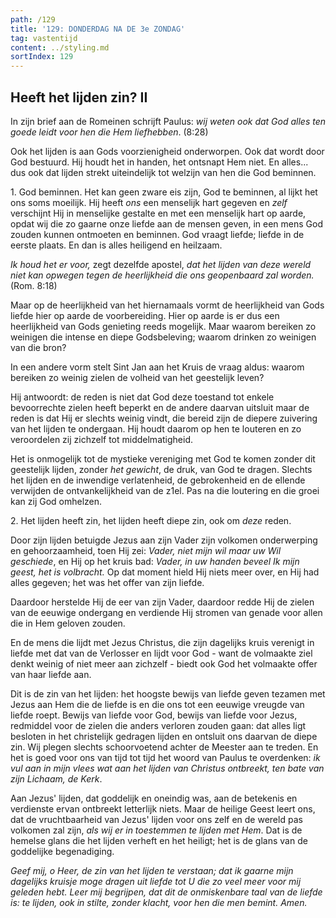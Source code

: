 ```yaml
---
path: /129
title: '129: DONDERDAG NA DE 3e ZONDAG'
tag: vastentijd
content: ../styling.md
sortIndex: 129
---
```


## Heeft het lijden zin? II

In zijn brief aan de Romeinen schrijft Paulus: _wij weten ook dat God alles ten goede leidt voor hen die Hem liefhebben_. (8:28)

Ook het lijden is aan Gods voorzienigheid onderworpen. Ook dat wordt door God bestuurd. Hij houdt het in handen, het ontsnapt Hem niet. En alles... dus ook dat lijden strekt uiteindelijk tot welzijn van hen die God beminnen.

1\. God beminnen. Het kan geen zware eis zijn, God te beminnen, al lijkt het ons soms moeilijk. Hij heeft _ons_ een menselijk hart gegeven en _zelf_ verschijnt Hij in menselijke gestalte en met een menselijk hart op aarde, opdat wij die zo gaarne onze liefde aan de mensen geven, in een mens God zouden kunnen ontmoeten en beminnen. God vraagt liefde; liefde in de eerste plaats. En dan is alles heiligend en heilzaam.

_Ik houd het er voor,_ zegt dezelfde apostel, _dat het lijden van deze wereld niet kan opwegen tegen de heerlijkheid die ons geopenbaard zal worden._ (Rom. 8:18)

Maar op de heerlijkheid van het hiernamaals vormt de heerlijkheid van Gods liefde hier op aarde de voorbereiding. Hier op aarde is er dus een heerlijkheid van Gods genieting reeds mogelijk. Maar waarom bereiken zo weinigen die intense en diepe Godsbeleving; waarom drinken zo weinigen van die bron?

In een andere vorm stelt Sint Jan aan het Kruis de vraag aldus: waarom bereiken zo weinig zielen de volheid van het geestelijk leven?

Hij antwoordt: de reden is niet dat God deze toestand tot enkele bevoorrechte zielen heeft beperkt en de andere daarvan uitsluit maar de reden is dat Hij er slechts weinig vindt, die bereid zijn de diepere zuivering van het lijden te ondergaan. Hij houdt daarom op hen te louteren en zo veroordelen zij zichzelf tot middelmatigheid.

Het is onmogelijk tot de mystieke vereniging met God te komen zonder dit geestelijk lijden, zonder _het gewicht_, de druk, van God te dragen. Slechts het lijden en de inwendige verlatenheid, de gebrokenheid en de ellende verwijden de ontvankelijkheid van de z1el. Pas na die loutering en die groei kan zij God omhelzen.

2\. Het lijden heeft zin, het lijden heeft diepe zin, ook om _deze_ reden.

Door zijn lijden betuigde Jezus aan zijn Vader zijn volkomen onderwerping en gehoorzaamheid, toen Hij zei: _Vader, niet mijn wil maar uw Wil geschiede_, en Hij op het kruis bad: _Vader, in uw handen beveel Ik mijn geest, het is volbracht._ Op dat moment hield Hij niets meer over, en Hij had alles gegeven; het was het offer van zijn liefde.

Daardoor herstelde Hij de eer van zijn Vader, daardoor redde Hij de zielen van de eeuwige ondergang en verdiende Hij stromen van genade voor allen die in Hem geloven zouden.

En de mens die lijdt met Jezus Christus, die zijn dagelijks kruis verenigt in liefde met dat van de Verlosser en lijdt voor God - want de volmaakte ziel denkt weinig of niet meer aan zichzelf - biedt ook God het volmaakte offer van haar liefde aan.

Dit is de zin van het lijden: het hoogste bewijs van liefde geven tezamen met Jezus aan Hem die de liefde is en die ons tot een eeuwige vreugde van liefde roept. Bewijs van liefde voor God, bewijs van liefde voor Jezus, redmiddel voor de zielen die anders verloren zouden gaan: dat alles ligt besloten in het christelijk gedragen lijden en ontsluit ons daarvan de diepe zin. Wij plegen slechts schoorvoetend achter de Meester aan te treden. En het is goed voor ons van tijd tot tijd het woord van Paulus te overdenken: _ik vul aan in mijn vlees wat aan het lijden van Christus ontbreekt, ten bate van zijn Lichaam, de Kerk_.

Aan Jezus' lijden, dat goddelijk en oneindig was, aan de betekenis en verdienste ervan ontbreekt letterlijk niets. Maar de heilige Geest leert ons, dat de vruchtbaarheid van Jezus' lijden voor ons zelf en de wereld pas volkomen zal zijn, _als wij er in toestemmen te lijden met Hem_. Dat is de hemelse glans die het lijden verheft en het heiligt; het is de glans van de goddelijke begenadiging.

_Geef mij, o Heer, de zin van het lijden te verstaan; dat ik gaarne mijn dagelijks kruisje moge dragen uit liefde tot U die zo veel meer voor mij geleden hebt. Leer mij begrijpen, dat dit de onmiskenbare taal van de liefde is: te lijden, ook in stilte, zonder klacht, voor hen die men bemint. Amen._
